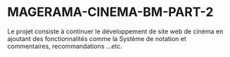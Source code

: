 # MAGERAMA-CINEMA-BM-PART-2
Le projet consiste à continuer le développement de site web de cinéma en ajoutant des fonctionnalités comme  la Système  de notation et commentaires, recommandations …etc.
